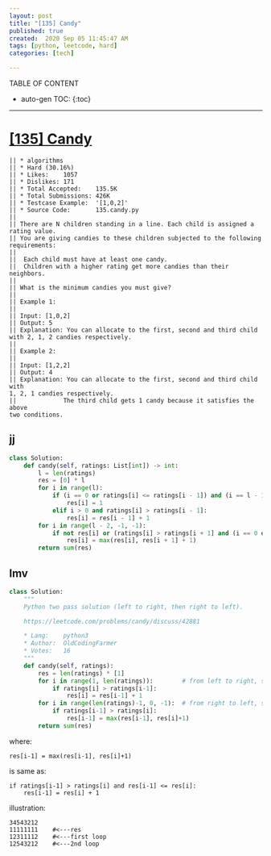 ```yaml
---
layout: post
title: "[135] Candy"
published: true
created:  2020 Sep 05 11:45:47 AM
tags: [python, leetcode, hard]
categories: [tech]

---
```


TABLE OF CONTENT

* auto-gen TOC:
{:toc}

- - -

# [[135] Candy](https://leetcode.com/problems/candy/description/)

    || * algorithms
    || * Hard (30.16%)
    || * Likes:    1057
    || * Dislikes: 171
    || * Total Accepted:    135.5K
    || * Total Submissions: 426K
    || * Testcase Example:  '[1,0,2]'
    || * Source Code:       135.candy.py
    || 
    || There are N children standing in a line. Each child is assigned a rating value.
    || You are giving candies to these children subjected to the following requirements:
    || 
    || 	Each child must have at least one candy.
    || 	Children with a higher rating get more candies than their neighbors.
    || 
    || What is the minimum candies you must give?
    || 
    || Example 1:
    || 
    || Input: [1,0,2]
    || Output: 5
    || Explanation: You can allocate to the first, second and third child with 2, 1, 2 candies respectively.
    || 
    || Example 2:
    || 
    || Input: [1,2,2]
    || Output: 4
    || Explanation: You can allocate to the first, second and third child with
    1, 2, 1 candies respectively.
    || ⁠            The third child gets 1 candy because it satisfies the above
    two conditions.

## jj

```python
class Solution:
    def candy(self, ratings: List[int]) -> int:
        l = len(ratings)
        res = [0] * l
        for i in range(l):
            if (i == 0 or ratings[i] <= ratings[i - 1]) and (i == l - 1 or ratings[i] <= ratings[i + 1]):
                res[i] = 1
            elif i > 0 and ratings[i] > ratings[i - 1]:
                res[i] = res[i - 1] + 1
        for i in range(l - 2, -1, -1):
            if not res[i] or (ratings[i] > ratings[i + 1] and (i == 0 or ratings[i] > ratings[i - 1])):
                res[i] = max(res[i], res[i + 1] + 1)
        return sum(res)
```

## lmv

```python
class Solution:
    """
    Python two pass solution (left to right, then right to left).

    https://leetcode.com/problems/candy/discuss/42881

    * Lang:    python3
    * Author:  OldCodingFarmer
    * Votes:   16
    """
    def candy(self, ratings):
        res = len(ratings) * [1]
        for i in range(1, len(ratings)):        # from left to right, searching increasement
            if ratings[i] > ratings[i-1]:
                res[i] = res[i-1] + 1
        for i in range(len(ratings)-1, 0, -1):  # from right to left, searching increasement
            if ratings[i-1] > ratings[i]:
                res[i-1] = max(res[i-1], res[i]+1)
        return sum(res)
```

where:

    res[i-1] = max(res[i-1], res[i]+1)

is same as:

    if ratings[i-1] > ratings[i] and res[i-1] <= res[i]:
        res[i-1] = res[i] + 1


illustration:

    34543212
    11111111    #<---res
    12311112    #<---first loop
    12543212    #<---2nd loop

